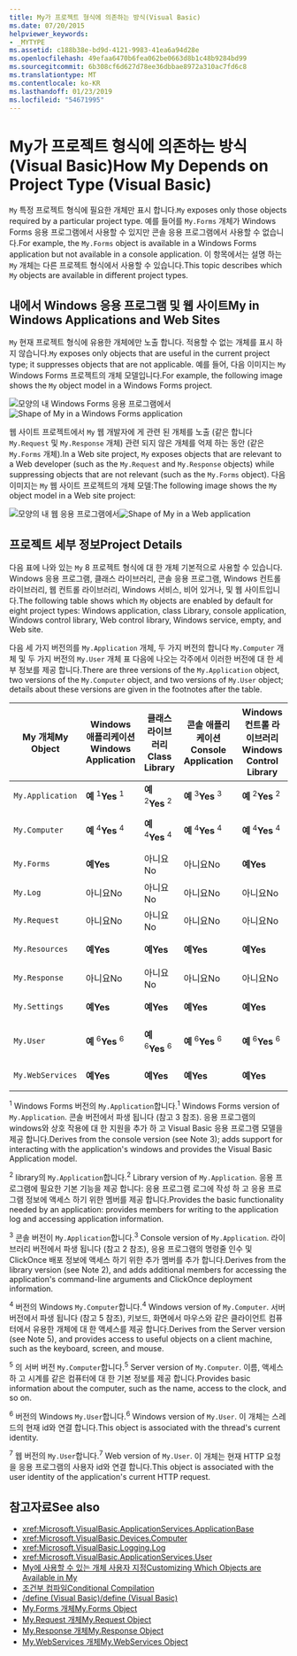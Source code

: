 ```yaml
---
title: My가 프로젝트 형식에 의존하는 방식(Visual Basic)
ms.date: 07/20/2015
helpviewer_keywords:
- _MYTYPE
ms.assetid: c188b38e-bd9d-4121-9983-41ea6a94d28e
ms.openlocfilehash: 49efaa6470b6fea062be0663d8b1c48b9284bd99
ms.sourcegitcommit: 6b308cf6d627d78ee36dbbae8972a310ac7fd6c8
ms.translationtype: MT
ms.contentlocale: ko-KR
ms.lasthandoff: 01/23/2019
ms.locfileid: "54671995"
---
```

# <a name="how-my-depends-on-project-type-visual-basic"></a><span data-ttu-id="7a9c2-102">My가 프로젝트 형식에 의존하는 방식(Visual Basic)</span><span class="sxs-lookup"><span data-stu-id="7a9c2-102">How My Depends on Project Type (Visual Basic)</span></span>
<span data-ttu-id="7a9c2-103">`My` 특정 프로젝트 형식에 필요한 개체만 표시 합니다.</span><span class="sxs-lookup"><span data-stu-id="7a9c2-103">`My` exposes only those objects required by a particular project type.</span></span> <span data-ttu-id="7a9c2-104">예를 들어를 `My.Forms` 개체가 Windows Forms 응용 프로그램에서 사용할 수 있지만 콘솔 응용 프로그램에서 사용할 수 없습니다.</span><span class="sxs-lookup"><span data-stu-id="7a9c2-104">For example, the `My.Forms` object is available in a Windows Forms application but not available in a console application.</span></span> <span data-ttu-id="7a9c2-105">이 항목에서는 설명 하는 `My` 개체는 다른 프로젝트 형식에서 사용할 수 있습니다.</span><span class="sxs-lookup"><span data-stu-id="7a9c2-105">This topic describes which `My` objects are available in different project types.</span></span>  
  
## <a name="my-in-windows-applications-and-web-sites"></a><span data-ttu-id="7a9c2-106">내에서 Windows 응용 프로그램 및 웹 사이트</span><span class="sxs-lookup"><span data-stu-id="7a9c2-106">My in Windows Applications and Web Sites</span></span>  
 <span data-ttu-id="7a9c2-107">`My` 현재 프로젝트 형식에 유용한 개체에만 노출 합니다. 적용할 수 없는 개체를 표시 하지 않습니다.</span><span class="sxs-lookup"><span data-stu-id="7a9c2-107">`My` exposes only objects that are useful in the current project type; it suppresses objects that are not applicable.</span></span> <span data-ttu-id="7a9c2-108">예를 들어, 다음 이미지는 `My` Windows Forms 프로젝트의 개체 모델입니다.</span><span class="sxs-lookup"><span data-stu-id="7a9c2-108">For example, the following image shows the `My` object model in a Windows Forms project.</span></span>  
  
 <span data-ttu-id="7a9c2-109">![모양의 내 Windows Forms 응용 프로그램에서](../../../visual-basic/developing-apps/development-with-my/media/myinwinform.png "MyInWinForm")</span><span class="sxs-lookup"><span data-stu-id="7a9c2-109">![Shape of My in a Windows Forms application](../../../visual-basic/developing-apps/development-with-my/media/myinwinform.png "MyInWinForm")</span></span>  
  
 <span data-ttu-id="7a9c2-110">웹 사이트 프로젝트에서 `My` 웹 개발자에 게 관련 된 개체를 노출 (같은 합니다 `My.Request` 및 `My.Response` 개체) 관련 되지 않은 개체를 억제 하는 동안 (같은 `My.Forms` 개체).</span><span class="sxs-lookup"><span data-stu-id="7a9c2-110">In a Web site project, `My` exposes objects that are relevant to a Web developer (such as the `My.Request` and `My.Response` objects) while suppressing objects that are not relevant (such as the `My.Forms` object).</span></span> <span data-ttu-id="7a9c2-111">다음 이미지는 `My` 웹 사이트 프로젝트의 개체 모델:</span><span class="sxs-lookup"><span data-stu-id="7a9c2-111">The following image shows the `My` object model in a Web site project:</span></span>  
  
 <span data-ttu-id="7a9c2-112">![모양의 내 웹 응용 프로그램에서](../../../visual-basic/developing-apps/development-with-my/media/myinweb.png "MyInWeb")</span><span class="sxs-lookup"><span data-stu-id="7a9c2-112">![Shape of My in a Web application](../../../visual-basic/developing-apps/development-with-my/media/myinweb.png "MyInWeb")</span></span>  
  
## <a name="project-details"></a><span data-ttu-id="7a9c2-113">프로젝트 세부 정보</span><span class="sxs-lookup"><span data-stu-id="7a9c2-113">Project Details</span></span>  
 <span data-ttu-id="7a9c2-114">다음 표에 나와 있는 `My` 8 프로젝트 형식에 대 한 개체 기본적으로 사용할 수 있습니다. Windows 응용 프로그램, 클래스 라이브러리, 콘솔 응용 프로그램, Windows 컨트롤 라이브러리, 웹 컨트롤 라이브러리, Windows 서비스, 비어 있거나, 및 웹 사이트입니다.</span><span class="sxs-lookup"><span data-stu-id="7a9c2-114">The following table shows which `My` objects are enabled by default for eight project types: Windows application, class Library, console application, Windows control library, Web control library, Windows service, empty, and Web site.</span></span>  
  
 <span data-ttu-id="7a9c2-115">다음 세 가지 버전의를 `My.Application` 개체, 두 가지 버전의 합니다 `My.Computer` 개체 및 두 가지 버전의 `My.User` 개체 표 다음에 나오는 각주에서 이러한 버전에 대 한 세부 정보를 제공 합니다.</span><span class="sxs-lookup"><span data-stu-id="7a9c2-115">There are three versions of the `My.Application` object, two versions of the `My.Computer` object, and two versions of `My.User` object; details about these versions are given in the footnotes after the table.</span></span>  
  
|<span data-ttu-id="7a9c2-116">My 개체</span><span class="sxs-lookup"><span data-stu-id="7a9c2-116">My Object</span></span>|<span data-ttu-id="7a9c2-117">Windows 애플리케이션</span><span class="sxs-lookup"><span data-stu-id="7a9c2-117">Windows Application</span></span>|<span data-ttu-id="7a9c2-118">클래스 라이브러리</span><span class="sxs-lookup"><span data-stu-id="7a9c2-118">Class Library</span></span>|<span data-ttu-id="7a9c2-119">콘솔 애플리케이션</span><span class="sxs-lookup"><span data-stu-id="7a9c2-119">Console Application</span></span>|<span data-ttu-id="7a9c2-120">Windows 컨트롤 라이브러리</span><span class="sxs-lookup"><span data-stu-id="7a9c2-120">Windows Control Library</span></span>|<span data-ttu-id="7a9c2-121">웹 컨트롤 라이브러리</span><span class="sxs-lookup"><span data-stu-id="7a9c2-121">Web Control Library</span></span>|<span data-ttu-id="7a9c2-122">Windows 서비스</span><span class="sxs-lookup"><span data-stu-id="7a9c2-122">Windows Service</span></span>|<span data-ttu-id="7a9c2-123">Empty</span><span class="sxs-lookup"><span data-stu-id="7a9c2-123">Empty</span></span>|<span data-ttu-id="7a9c2-124">웹 사이트</span><span class="sxs-lookup"><span data-stu-id="7a9c2-124">Web Site</span></span>|  
|---|---|---|---|---|---|---|---|---|  
|`My.Application`|<span data-ttu-id="7a9c2-125">**예** <sup>1</sup></span><span class="sxs-lookup"><span data-stu-id="7a9c2-125">**Yes** <sup>1</sup></span></span>|<span data-ttu-id="7a9c2-126">**예** <sup>2</sup></span><span class="sxs-lookup"><span data-stu-id="7a9c2-126">**Yes** <sup>2</sup></span></span>|<span data-ttu-id="7a9c2-127">**예** <sup>3</sup></span><span class="sxs-lookup"><span data-stu-id="7a9c2-127">**Yes** <sup>3</sup></span></span>|<span data-ttu-id="7a9c2-128">**예** <sup>2</sup></span><span class="sxs-lookup"><span data-stu-id="7a9c2-128">**Yes** <sup>2</sup></span></span>|<span data-ttu-id="7a9c2-129">아니요</span><span class="sxs-lookup"><span data-stu-id="7a9c2-129">No</span></span>|<span data-ttu-id="7a9c2-130">**예** <sup>3</sup></span><span class="sxs-lookup"><span data-stu-id="7a9c2-130">**Yes** <sup>3</sup></span></span>|<span data-ttu-id="7a9c2-131">아니요</span><span class="sxs-lookup"><span data-stu-id="7a9c2-131">No</span></span>|<span data-ttu-id="7a9c2-132">아니요</span><span class="sxs-lookup"><span data-stu-id="7a9c2-132">No</span></span>|  
|`My.Computer`|<span data-ttu-id="7a9c2-133">**예** <sup>4</sup></span><span class="sxs-lookup"><span data-stu-id="7a9c2-133">**Yes** <sup>4</sup></span></span>|<span data-ttu-id="7a9c2-134">**예** <sup>4</sup></span><span class="sxs-lookup"><span data-stu-id="7a9c2-134">**Yes** <sup>4</sup></span></span>|<span data-ttu-id="7a9c2-135">**예** <sup>4</sup></span><span class="sxs-lookup"><span data-stu-id="7a9c2-135">**Yes** <sup>4</sup></span></span>|<span data-ttu-id="7a9c2-136">**예** <sup>4</sup></span><span class="sxs-lookup"><span data-stu-id="7a9c2-136">**Yes** <sup>4</sup></span></span>|<span data-ttu-id="7a9c2-137">**예** <sup>5</sup></span><span class="sxs-lookup"><span data-stu-id="7a9c2-137">**Yes** <sup>5</sup></span></span>|<span data-ttu-id="7a9c2-138">**예** <sup>4</sup></span><span class="sxs-lookup"><span data-stu-id="7a9c2-138">**Yes** <sup>4</sup></span></span>|<span data-ttu-id="7a9c2-139">아니요</span><span class="sxs-lookup"><span data-stu-id="7a9c2-139">No</span></span>|<span data-ttu-id="7a9c2-140">**예** <sup>5</sup></span><span class="sxs-lookup"><span data-stu-id="7a9c2-140">**Yes** <sup>5</sup></span></span>|  
|`My.Forms`|<span data-ttu-id="7a9c2-141">**예**</span><span class="sxs-lookup"><span data-stu-id="7a9c2-141">**Yes**</span></span>|<span data-ttu-id="7a9c2-142">아니요</span><span class="sxs-lookup"><span data-stu-id="7a9c2-142">No</span></span>|<span data-ttu-id="7a9c2-143">아니요</span><span class="sxs-lookup"><span data-stu-id="7a9c2-143">No</span></span>|<span data-ttu-id="7a9c2-144">**예**</span><span class="sxs-lookup"><span data-stu-id="7a9c2-144">**Yes**</span></span>|<span data-ttu-id="7a9c2-145">아니요</span><span class="sxs-lookup"><span data-stu-id="7a9c2-145">No</span></span>|<span data-ttu-id="7a9c2-146">아니요</span><span class="sxs-lookup"><span data-stu-id="7a9c2-146">No</span></span>|<span data-ttu-id="7a9c2-147">아니요</span><span class="sxs-lookup"><span data-stu-id="7a9c2-147">No</span></span>|<span data-ttu-id="7a9c2-148">아니요</span><span class="sxs-lookup"><span data-stu-id="7a9c2-148">No</span></span>|  
|`My.Log`|<span data-ttu-id="7a9c2-149">아니요</span><span class="sxs-lookup"><span data-stu-id="7a9c2-149">No</span></span>|<span data-ttu-id="7a9c2-150">아니요</span><span class="sxs-lookup"><span data-stu-id="7a9c2-150">No</span></span>|<span data-ttu-id="7a9c2-151">아니요</span><span class="sxs-lookup"><span data-stu-id="7a9c2-151">No</span></span>|<span data-ttu-id="7a9c2-152">아니요</span><span class="sxs-lookup"><span data-stu-id="7a9c2-152">No</span></span>|<span data-ttu-id="7a9c2-153">아니요</span><span class="sxs-lookup"><span data-stu-id="7a9c2-153">No</span></span>|<span data-ttu-id="7a9c2-154">아니요</span><span class="sxs-lookup"><span data-stu-id="7a9c2-154">No</span></span>|<span data-ttu-id="7a9c2-155">아니요</span><span class="sxs-lookup"><span data-stu-id="7a9c2-155">No</span></span>|<span data-ttu-id="7a9c2-156">**예**</span><span class="sxs-lookup"><span data-stu-id="7a9c2-156">**Yes**</span></span>|  
|`My.Request`|<span data-ttu-id="7a9c2-157">아니요</span><span class="sxs-lookup"><span data-stu-id="7a9c2-157">No</span></span>|<span data-ttu-id="7a9c2-158">아니요</span><span class="sxs-lookup"><span data-stu-id="7a9c2-158">No</span></span>|<span data-ttu-id="7a9c2-159">아니요</span><span class="sxs-lookup"><span data-stu-id="7a9c2-159">No</span></span>|<span data-ttu-id="7a9c2-160">아니요</span><span class="sxs-lookup"><span data-stu-id="7a9c2-160">No</span></span>|<span data-ttu-id="7a9c2-161">아니요</span><span class="sxs-lookup"><span data-stu-id="7a9c2-161">No</span></span>|<span data-ttu-id="7a9c2-162">아니요</span><span class="sxs-lookup"><span data-stu-id="7a9c2-162">No</span></span>|<span data-ttu-id="7a9c2-163">아니요</span><span class="sxs-lookup"><span data-stu-id="7a9c2-163">No</span></span>|<span data-ttu-id="7a9c2-164">**예**</span><span class="sxs-lookup"><span data-stu-id="7a9c2-164">**Yes**</span></span>|  
|`My.Resources`|<span data-ttu-id="7a9c2-165">**예**</span><span class="sxs-lookup"><span data-stu-id="7a9c2-165">**Yes**</span></span>|<span data-ttu-id="7a9c2-166">**예**</span><span class="sxs-lookup"><span data-stu-id="7a9c2-166">**Yes**</span></span>|<span data-ttu-id="7a9c2-167">**예**</span><span class="sxs-lookup"><span data-stu-id="7a9c2-167">**Yes**</span></span>|<span data-ttu-id="7a9c2-168">**예**</span><span class="sxs-lookup"><span data-stu-id="7a9c2-168">**Yes**</span></span>|<span data-ttu-id="7a9c2-169">**예**</span><span class="sxs-lookup"><span data-stu-id="7a9c2-169">**Yes**</span></span>|<span data-ttu-id="7a9c2-170">**예**</span><span class="sxs-lookup"><span data-stu-id="7a9c2-170">**Yes**</span></span>|<span data-ttu-id="7a9c2-171">아니요</span><span class="sxs-lookup"><span data-stu-id="7a9c2-171">No</span></span>|<span data-ttu-id="7a9c2-172">아니요</span><span class="sxs-lookup"><span data-stu-id="7a9c2-172">No</span></span>|  
|`My.Response`|<span data-ttu-id="7a9c2-173">아니요</span><span class="sxs-lookup"><span data-stu-id="7a9c2-173">No</span></span>|<span data-ttu-id="7a9c2-174">아니요</span><span class="sxs-lookup"><span data-stu-id="7a9c2-174">No</span></span>|<span data-ttu-id="7a9c2-175">아니요</span><span class="sxs-lookup"><span data-stu-id="7a9c2-175">No</span></span>|<span data-ttu-id="7a9c2-176">아니요</span><span class="sxs-lookup"><span data-stu-id="7a9c2-176">No</span></span>|<span data-ttu-id="7a9c2-177">아니요</span><span class="sxs-lookup"><span data-stu-id="7a9c2-177">No</span></span>|<span data-ttu-id="7a9c2-178">아니요</span><span class="sxs-lookup"><span data-stu-id="7a9c2-178">No</span></span>|<span data-ttu-id="7a9c2-179">아니요</span><span class="sxs-lookup"><span data-stu-id="7a9c2-179">No</span></span>|<span data-ttu-id="7a9c2-180">**예**</span><span class="sxs-lookup"><span data-stu-id="7a9c2-180">**Yes**</span></span>|  
|`My.Settings`|<span data-ttu-id="7a9c2-181">**예**</span><span class="sxs-lookup"><span data-stu-id="7a9c2-181">**Yes**</span></span>|<span data-ttu-id="7a9c2-182">**예**</span><span class="sxs-lookup"><span data-stu-id="7a9c2-182">**Yes**</span></span>|<span data-ttu-id="7a9c2-183">**예**</span><span class="sxs-lookup"><span data-stu-id="7a9c2-183">**Yes**</span></span>|<span data-ttu-id="7a9c2-184">**예**</span><span class="sxs-lookup"><span data-stu-id="7a9c2-184">**Yes**</span></span>|<span data-ttu-id="7a9c2-185">**예**</span><span class="sxs-lookup"><span data-stu-id="7a9c2-185">**Yes**</span></span>|<span data-ttu-id="7a9c2-186">**예**</span><span class="sxs-lookup"><span data-stu-id="7a9c2-186">**Yes**</span></span>|<span data-ttu-id="7a9c2-187">아니요</span><span class="sxs-lookup"><span data-stu-id="7a9c2-187">No</span></span>|<span data-ttu-id="7a9c2-188">아니요</span><span class="sxs-lookup"><span data-stu-id="7a9c2-188">No</span></span>|  
|`My.User`|<span data-ttu-id="7a9c2-189">**예** <sup>6</sup></span><span class="sxs-lookup"><span data-stu-id="7a9c2-189">**Yes** <sup>6</sup></span></span>|<span data-ttu-id="7a9c2-190">**예** <sup>6</sup></span><span class="sxs-lookup"><span data-stu-id="7a9c2-190">**Yes** <sup>6</sup></span></span>|<span data-ttu-id="7a9c2-191">**예** <sup>6</sup></span><span class="sxs-lookup"><span data-stu-id="7a9c2-191">**Yes** <sup>6</sup></span></span>|<span data-ttu-id="7a9c2-192">**예** <sup>6</sup></span><span class="sxs-lookup"><span data-stu-id="7a9c2-192">**Yes** <sup>6</sup></span></span>|<span data-ttu-id="7a9c2-193">**예** <sup>7</sup></span><span class="sxs-lookup"><span data-stu-id="7a9c2-193">**Yes** <sup>7</sup></span></span>|<span data-ttu-id="7a9c2-194">**예** <sup>6</sup></span><span class="sxs-lookup"><span data-stu-id="7a9c2-194">**Yes** <sup>6</sup></span></span>|<span data-ttu-id="7a9c2-195">아니요</span><span class="sxs-lookup"><span data-stu-id="7a9c2-195">No</span></span>|<span data-ttu-id="7a9c2-196">**예** <sup>7</sup></span><span class="sxs-lookup"><span data-stu-id="7a9c2-196">**Yes** <sup>7</sup></span></span>|  
|`My.WebServices`|<span data-ttu-id="7a9c2-197">**예**</span><span class="sxs-lookup"><span data-stu-id="7a9c2-197">**Yes**</span></span>|<span data-ttu-id="7a9c2-198">**예**</span><span class="sxs-lookup"><span data-stu-id="7a9c2-198">**Yes**</span></span>|<span data-ttu-id="7a9c2-199">**예**</span><span class="sxs-lookup"><span data-stu-id="7a9c2-199">**Yes**</span></span>|<span data-ttu-id="7a9c2-200">**예**</span><span class="sxs-lookup"><span data-stu-id="7a9c2-200">**Yes**</span></span>|<span data-ttu-id="7a9c2-201">**예**</span><span class="sxs-lookup"><span data-stu-id="7a9c2-201">**Yes**</span></span>|<span data-ttu-id="7a9c2-202">**예**</span><span class="sxs-lookup"><span data-stu-id="7a9c2-202">**Yes**</span></span>|<span data-ttu-id="7a9c2-203">아니요</span><span class="sxs-lookup"><span data-stu-id="7a9c2-203">No</span></span>|<span data-ttu-id="7a9c2-204">아니요</span><span class="sxs-lookup"><span data-stu-id="7a9c2-204">No</span></span>|  
  
 <span data-ttu-id="7a9c2-205"><sup>1</sup> Windows Forms 버전의 `My.Application`합니다.</span><span class="sxs-lookup"><span data-stu-id="7a9c2-205"><sup>1</sup> Windows Forms version of `My.Application`.</span></span> <span data-ttu-id="7a9c2-206">콘솔 버전에서 파생 됩니다 (참고 3 참조). 응용 프로그램의 windows와 상호 작용에 대 한 지원을 추가 하 고 Visual Basic 응용 프로그램 모델을 제공 합니다.</span><span class="sxs-lookup"><span data-stu-id="7a9c2-206">Derives from the console version (see Note 3); adds support for interacting with the application's windows and provides the Visual Basic Application model.</span></span>  
  
 <span data-ttu-id="7a9c2-207"><sup>2</sup> library의 `My.Application`합니다.</span><span class="sxs-lookup"><span data-stu-id="7a9c2-207"><sup>2</sup> Library version of `My.Application`.</span></span> <span data-ttu-id="7a9c2-208">응용 프로그램에 필요한 기본 기능을 제공 합니다: 응용 프로그램 로그에 작성 하 고 응용 프로그램 정보에 액세스 하기 위한 멤버를 제공 합니다.</span><span class="sxs-lookup"><span data-stu-id="7a9c2-208">Provides the basic functionality needed by an application: provides members for writing to the application log and accessing application information.</span></span>  
  
 <span data-ttu-id="7a9c2-209"><sup>3</sup> 콘솔 버전이 `My.Application`합니다.</span><span class="sxs-lookup"><span data-stu-id="7a9c2-209"><sup>3</sup> Console version of `My.Application`.</span></span> <span data-ttu-id="7a9c2-210">라이브러리 버전에서 파생 됩니다 (참고 2 참조), 응용 프로그램의 명령줄 인수 및 ClickOnce 배포 정보에 액세스 하기 위한 추가 멤버를 추가 합니다.</span><span class="sxs-lookup"><span data-stu-id="7a9c2-210">Derives from the library version (see Note 2), and adds additional members for accessing the application's command-line arguments and ClickOnce deployment information.</span></span>  
  
 <span data-ttu-id="7a9c2-211"><sup>4</sup> 버전의 Windows `My.Computer`합니다.</span><span class="sxs-lookup"><span data-stu-id="7a9c2-211"><sup>4</sup> Windows version of `My.Computer`.</span></span> <span data-ttu-id="7a9c2-212">서버 버전에서 파생 됩니다 (참고 5 참조), 키보드, 화면에서 마우스와 같은 클라이언트 컴퓨터에서 유용한 개체에 대 한 액세스를 제공 합니다.</span><span class="sxs-lookup"><span data-stu-id="7a9c2-212">Derives from the Server version (see Note 5), and provides access to useful objects on a client machine, such as the keyboard, screen, and mouse.</span></span>  
  
 <span data-ttu-id="7a9c2-213"><sup>5</sup> 의 서버 버전 `My.Computer`합니다.</span><span class="sxs-lookup"><span data-stu-id="7a9c2-213"><sup>5</sup> Server version of `My.Computer`.</span></span> <span data-ttu-id="7a9c2-214">이름, 액세스 하 고 시계를 같은 컴퓨터에 대 한 기본 정보를 제공 합니다.</span><span class="sxs-lookup"><span data-stu-id="7a9c2-214">Provides basic information about the computer, such as the name, access to the clock, and so on.</span></span>  
  
 <span data-ttu-id="7a9c2-215"><sup>6</sup> 버전의 Windows `My.User`합니다.</span><span class="sxs-lookup"><span data-stu-id="7a9c2-215"><sup>6</sup> Windows version of `My.User`.</span></span> <span data-ttu-id="7a9c2-216">이 개체는 스레드의 현재 id와 연결 합니다.</span><span class="sxs-lookup"><span data-stu-id="7a9c2-216">This object is associated with the thread's current identity.</span></span>  
  
 <span data-ttu-id="7a9c2-217"><sup>7</sup> 웹 버전의 `My.User`합니다.</span><span class="sxs-lookup"><span data-stu-id="7a9c2-217"><sup>7</sup> Web version of `My.User`.</span></span> <span data-ttu-id="7a9c2-218">이 개체는 현재 HTTP 요청을 응용 프로그램의 사용자 id와 연결 합니다.</span><span class="sxs-lookup"><span data-stu-id="7a9c2-218">This object is associated with the user identity of the application's current HTTP request.</span></span>  
  
## <a name="see-also"></a><span data-ttu-id="7a9c2-219">참고자료</span><span class="sxs-lookup"><span data-stu-id="7a9c2-219">See also</span></span>
- <xref:Microsoft.VisualBasic.ApplicationServices.ApplicationBase>
- <xref:Microsoft.VisualBasic.Devices.Computer>
- <xref:Microsoft.VisualBasic.Logging.Log>
- <xref:Microsoft.VisualBasic.ApplicationServices.User>
- [<span data-ttu-id="7a9c2-220">My에 사용할 수 있는 개체 사용자 지정</span><span class="sxs-lookup"><span data-stu-id="7a9c2-220">Customizing Which Objects are Available in My</span></span>](../../../visual-basic/developing-apps/customizing-extending-my/customizing-which-objects-are-available-in-my.md)
- [<span data-ttu-id="7a9c2-221">조건부 컴파일</span><span class="sxs-lookup"><span data-stu-id="7a9c2-221">Conditional Compilation</span></span>](../../../visual-basic/programming-guide/program-structure/conditional-compilation.md)
- [<span data-ttu-id="7a9c2-222">/define (Visual Basic)</span><span class="sxs-lookup"><span data-stu-id="7a9c2-222">/define (Visual Basic)</span></span>](../../../visual-basic/reference/command-line-compiler/define.md)
- [<span data-ttu-id="7a9c2-223">My.Forms 개체</span><span class="sxs-lookup"><span data-stu-id="7a9c2-223">My.Forms Object</span></span>](../../../visual-basic/language-reference/objects/my-forms-object.md)
- [<span data-ttu-id="7a9c2-224">My.Request 개체</span><span class="sxs-lookup"><span data-stu-id="7a9c2-224">My.Request Object</span></span>](../../../visual-basic/language-reference/objects/my-request-object.md)
- [<span data-ttu-id="7a9c2-225">My.Response 개체</span><span class="sxs-lookup"><span data-stu-id="7a9c2-225">My.Response Object</span></span>](../../../visual-basic/language-reference/objects/my-response-object.md)
- [<span data-ttu-id="7a9c2-226">My.WebServices 개체</span><span class="sxs-lookup"><span data-stu-id="7a9c2-226">My.WebServices Object</span></span>](../../../visual-basic/language-reference/objects/my-webservices-object.md)
